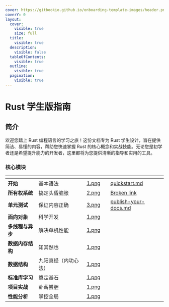 ```yaml
---
cover: https://gitbookio.github.io/onboarding-template-images/header.png
coverY: 0
layout:
  cover:
    visible: true
    size: full
  title:
    visible: true
  description:
    visible: false
  tableOfContents:
    visible: true
  outline:
    visible: true
  pagination:
    visible: true
---
```


# Rust 学生版指南

## 简介

欢迎您踏上 Rust 编程语言的学习之旅！这份文档专为 Rust 学生设计，旨在提供简洁、易懂的内容，帮助您快速掌握 Rust 的核心概念和实战技能。无论您是初学者还是希望提升能力的开发者，这里都将为您提供清晰的指导和实用的工具。

### 核心模块

<table data-view="cards"><thead><tr><th></th><th></th><th data-hidden data-card-cover data-type="files"></th><th data-hidden></th><th data-hidden data-card-target data-type="content-ref"></th></tr></thead><tbody><tr><td><strong>开始</strong></td><td>基本语法</td><td><a href=".gitbook/assets/1.png">1.png</a></td><td></td><td><a href="kuai-su-kai-shi/quickstart.md">quickstart.md</a></td></tr><tr><td><strong>所有权系统</strong></td><td>搞定头昏脑胀</td><td><a href=".gitbook/assets/2.png">2.png</a></td><td></td><td><a href="broken-reference">Broken link</a></td></tr><tr><td><strong>单元测试</strong></td><td>保证内容正确</td><td><a href=".gitbook/assets/3.png">3.png</a></td><td></td><td><a href="kuai-su-kai-shi/publish-your-docs.md">publish-your-docs.md</a></td></tr><tr><td><strong>面向对象</strong></td><td>科学开发</td><td><a href=".gitbook/assets/1.png">1.png</a></td><td></td><td></td></tr><tr><td><strong>多线程与异步</strong></td><td>解决单机性能</td><td><a href=".gitbook/assets/1.png">1.png</a></td><td></td><td></td></tr><tr><td><strong>数据内存结构</strong></td><td>知其然也</td><td><a href=".gitbook/assets/1.png">1.png</a></td><td></td><td></td></tr><tr><td><strong>数据结构</strong></td><td>九阳真经（内功心法）</td><td><a href=".gitbook/assets/1.png">1.png</a></td><td></td><td></td></tr><tr><td><strong>标准库学习</strong></td><td>奠定基石</td><td><a href=".gitbook/assets/1.png">1.png</a></td><td></td><td></td></tr><tr><td><strong>项目实战</strong></td><td>卧薪尝胆</td><td><a href=".gitbook/assets/1.png">1.png</a></td><td></td><td></td></tr><tr><td><strong>性能分析</strong></td><td>掌控全局</td><td><a href=".gitbook/assets/1.png">1.png</a></td><td></td><td></td></tr></tbody></table>

